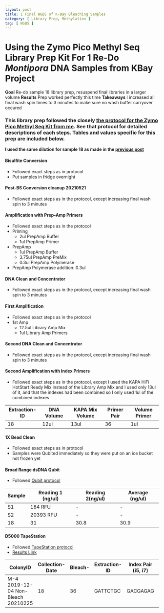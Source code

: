 ```yaml
---
layout: post
title: 1 Final WGBS of K-Bay Bleaching Samples
category: [ Library Prep, Methylation ]
tag: [ WGBS ]
---
```


# Using the Zymo Pico Methyl Seq Library Prep Kit For 1 Re-Do _Montipora_ DNA Samples from KBay Project

**Goal** Re-do sample 18 library prep, resuspend final libraries in a larger volume
**Results** Prep worked perfectly this time
**Takeaways** I increased all final wash spin times to 3 minutes to make sure no wash buffer carryover occured

### This library prep followed the closely [the protocol for the Zymo Pico Methyl Seq Kit from me](https://meschedl.github.io/MESPutnam_Open_Lab_Notebook/WGBS-PMS-protocol/). See that protocol for detailed descriptions of each steps. Tables and values specific for this prep are included below.


**I used the same dilution for sample 18 as made in the [previous post](https://meschedl.github.io/MESPutnam_Open_Lab_Notebook/Kbay-WGBS-3rd/)**

#### Bisulfite Conversion

- Followed exact steps as in protocol
- Put samples in fridge overnight

#### Post-BS Conversion cleanup 20210521
- Followed exact steps as in the protocol, except increasing final wash spin to 3 minutes

#### Amplification with Prep-Amp Primers
- Followed exact steps as in the protocol
- Priming
  - 2ul PrepAmp Buffer
  - 1ul PrepAmp Primer
- PrepAmp
  - 1ul PrepAmp Buffer
  - 3.75ul PrepAmp PreMix
  - 0.3ul PrepAmp Polymerase
- PrepAmp Polymerase addition: 0.3ul

#### DNA Clean and Concentrator
- Followed exact steps as in the protocol, except increasing final wash spin to 3 minutes

#### First Amplification  
- Followed exact steps as in the protocol
- 1st Amp
  - 12.5ul Library Amp Mix
  - 1ul Library Amp Primers

#### Second DNA Clean and Concentrator
- Followed exact steps as in the protocol, except increasing final wash spin to 3 minutes

#### Second Amplification with Index Primers
- Followed exact steps as in the protocol, except I used the KAPA HiFi HotStart Ready Mix instead of the Library Amp Mix and I used only 13ul of it, and that the indexes had been combined so I only used 1ul of the combined indexes

| Extraction-ID | DNA Volume | KAPA Mix Volume | Primer Pair | Volume Primer |
|---------------|------------|-----------------|-------------|---------------|
| 18            | 12ul       | 13ul            | 36          | 1ul           |

#### 1X Bead Clean
- Followed exact steps as in protocol
- Samples were Qubited immediately so they were put on an ice bucket not frozen yet

#### Broad Range dsDNA Qubit
- Followed [Qubit protocol](https://github.com/meschedl/PPP-Lab-Resources/blob/master/Protocols/Qubit-Assay-Protocol.md)

|Sample|Reading 1 (ng/ul)|Reading 2(ng/ul)|Average (ng/ul)|
|---|---|---|---|
|S1|184 RFU|-|-|
|S2|20393 RFU|-|-|
|18|31|30.8|30.9|

#### D5000 TapeStation
- Followed [TapeStation protocol](https://meschedl.github.io/MESPutnam_Open_Lab_Notebook/DNA-Tapestation/)
- [Results Link](https://github.com/meschedl/MESPutnam_Open_Lab_Notebook/blob/master/tapestation_pdfs/2021-06-03%20-%2014.14.26.pdf)

| ColonyID | Collection-Date | Bleach-    | Extraction-ID | Index Pair (i5, i7) | i7 bases | i5 bases |
|----------|-----------------|------------|---------------|---------------------|----------|----------|
|M-4	2019-12-04	Non-Bleach	20210225|18|36|GATTCTGC|	GACGAGAG

